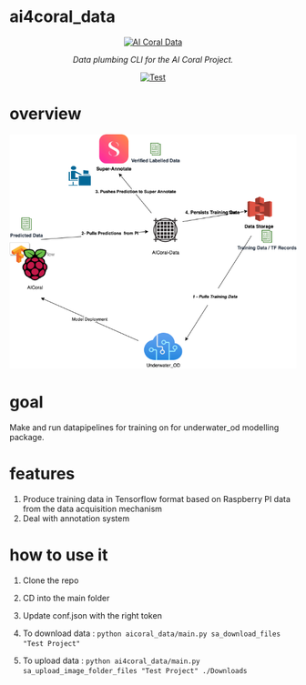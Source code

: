 # ai4coral_data
<p align="center">
  <a href="https://typer.tiangolo.com"><img src="https://cdn4.iconfinder.com/data/icons/technology-83/1000/technology_app_system_grid_system_grid_data_water-128.png" alt="AI Coral Data"></a>
</p>
<p align="center">
    <em>Data plumbing CLI for the AI Coral Project.</em>
</p>
<p align="center">
<a href="https://github.com/CEPrE-Unilurio/ai4coral_data/actions?query=workflow:'Ai Coral Data Python package'" target="_blank">
    <img src="https://github.com/tiangolo/typer/workflows/Test/badge.svg" alt="Test">
</a>
</p>



# overview
![Alt text](coral_ai_data.png?raw=true "Title")

# goal
Make and run datapipelines for training on for underwater_od modelling package.

# features
1. Produce training data in Tensorflow format based on Raspberry PI data from the data acquisition mechanism
2. Deal with annotation system

# how to use it

1. Clone the repo

2. CD into the main folder

3. Update conf.json with the right token

4. To download data : `python aicoral_data/main.py sa_download_files "Test Project"`

4. To upload data : `python ai4coral_data/main.py sa_upload_image_folder_files "Test Project" ./Downloads`

